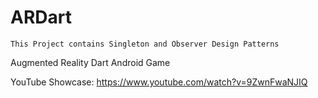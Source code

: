ARDart
============

```This Project contains Singleton and Observer Design Patterns```

Augmented Reality Dart Android Game

YouTube Showcase: https://www.youtube.com/watch?v=9ZwnFwaNJIQ
